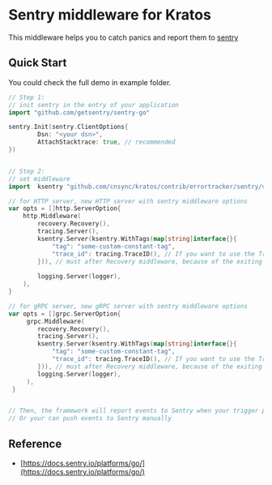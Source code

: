 # Sentry middleware for Kratos
This middleware helps you to catch panics and report them to [sentry](https://sentry.io/)

## Quick Start
You could check the full demo in example folder.
```go
// Step 1: 
// init sentry in the entry of your application
import "github.com/getsentry/sentry-go"

sentry.Init(sentry.ClientOptions{
		Dsn: "<your dsn>",
		AttachStacktrace: true, // recommended
})


// Step 2: 
// set middleware
import 	ksentry "github.com/cnsync/kratos/contrib/errortracker/sentry/v2"

// for HTTP server, new HTTP server with sentry middleware options
var opts = []http.ServerOption{
	http.Middleware(
		recovery.Recovery(),
		tracing.Server(),
		ksentry.Server(ksentry.WithTags(map[string]interface{}{
			"tag": "some-custom-constant-tag",
			"trace_id": tracing.TraceID(), // If you want to use the TraceID valuer, you need to place it after the A middleware.
		})), // must after Recovery middleware, because of the exiting order will be reversed
		
		logging.Server(logger), 
	),
}

// for gRPC server, new gRPC server with sentry middleware options
var opts = []grpc.ServerOption{
     grpc.Middleware(
		recovery.Recovery(),
		tracing.Server(),
		ksentry.Server(ksentry.WithTags(map[string]interface{}{
			"tag": "some-custom-constant-tag",
			"trace_id": tracing.TraceID(), // If you want to use the TraceID valuer, you need to place it after the A middleware.
		})), // must after Recovery middleware, because of the exiting order will be reversed
		logging.Server(logger),
     ),
 }


// Then, the framework will report events to Sentry when your trigger panics.
// Or your can push events to Sentry manually
```

## Reference
* [https://docs.sentry.io/platforms/go/](https://docs.sentry.io/platforms/go/)
